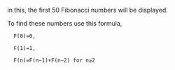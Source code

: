 in this, the first 50 Fibonacci numbers will be displayed.

To find these numbers use this formula,

      F(0)=0,
      
      F(1)=1,
      
      F(n)=F(n−1)+F(n−2) for n≥2
